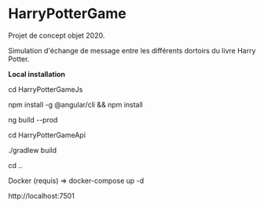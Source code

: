 # HarryPotterGame

Projet de concept objet 2020.

Simulation d'échange de message entre les différents dortoirs du livre Harry Potter.

**Local installation**
  
cd HarryPotterGameJs 
  
npm install -g @angular/cli && npm install

ng build --prod

cd HarryPotterGameApi

./gradlew build

cd ..

Docker (requis) => docker-compose up -d

http://localhost:7501
